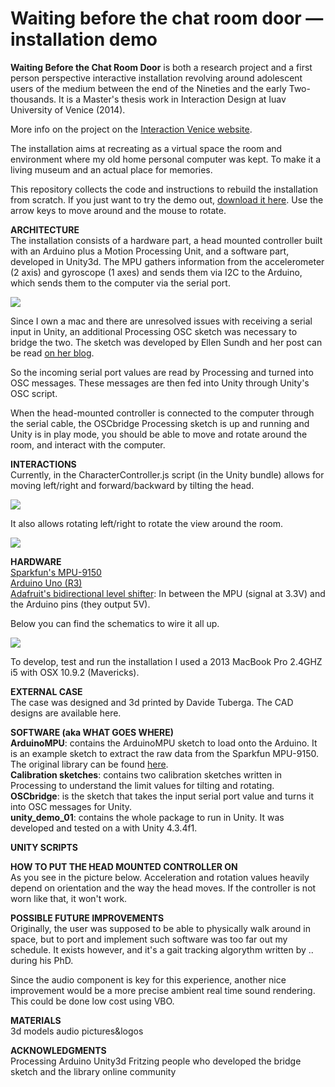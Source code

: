 Waiting before the chat room door — installation demo
========

<strong>Waiting Before the Chat Room Door</strong> is both a research project and a first person perspective interactive installation revolving around adolescent users of the medium between the end of the Nineties and the early Two-thousands. It is a Master's thesis work in Interaction Design at Iuav University of Venice (2014).

More info on the project on the <a href = "http://www.interaction-venice.com/projects/iuav-thesis/projects-2014/waiting-before-the-chat-room-door/" target = "_blank">Interaction Venice website</a>.

The installation aims at recreating as a virtual space the room and environment where my old home personal computer was kept. To make it a living museum and an actual place for memories.

This repository collects the code and instructions to rebuild the installation from scratch. If you just want to try the demo out, <a href = "http://www.ruggerocastagnola.com/docs/waiting_before_the_chat_room_door/waiting_before_the_chat_room_door_demo_test_mode.zip" target = "_blank">download it here</a>. Use the arrow keys to move around and the mouse to rotate.

<strong>ARCHITECTURE</strong><br/>
The installation consists of a hardware part, a head mounted controller built with an Arduino plus a Motion Processing Unit, and a software part, developed in Unity3d. 
The MPU gathers information from the accelerometer (2 axis) and gyroscope (1 axes) and sends them via I2C to the Arduino, which sends them to the computer via the serial port.

<img src = "http://www.ruggerocastagnola.com/docs/waiting_before_the_chat_room_door/hardware_information_flow_scheme.png">

Since I own a mac and there are unresolved issues with receiving a serial input in Unity, an additional Processing OSC sketch was necessary to bridge the two. The sketch was developed by Ellen Sundh and her post can be read <a href = "http://www.sundh.com/blog/2012/05/unity-processing-arduino/" target = "_blank">on her blog</a>. 

So the incoming serial port values are read by Processing and turned into OSC messages. These messages are then fed into Unity through Unity's OSC script. 

When the head-mounted controller is connected to the computer through the serial cable, the OSCbridge Processing sketch is up and running and Unity is in play mode, you should be able to move and rotate around the room, and interact with the computer.

<strong>INTERACTIONS</strong><br/>
Currently, in the CharacterController.js script (in the Unity bundle) allows for moving left/right and forward/backward by tilting the head.

<img src = "http://www.ruggerocastagnola.com/docs/waiting_before_the_chat_room_door/tilting_head_interaction.png">

It also allows rotating left/right to rotate the view around the room.

<img src = "http://www.ruggerocastagnola.com/docs/waiting_before_the_chat_room_door/rotating_head_interaction.png">

<strong>HARDWARE</strong><br/>
<a href = "http://www.sparkfun.com/products/11486" target = "_blank">Sparkfun's MPU-9150</a><br/>
<a href = "http://arduino.cc/en/Main/arduinoBoardUno" target = "_blank">Arduino Uno (R3)</a><br/>
<a href = "http://www.adafruit.com/products/757" target = "_blank">Adafruit's bidirectional level shifter</a>: In between the MPU (signal at 3.3V) and the Arduino pins (they output 5V).<br/>

Below you can find the schematics to wire it all up.

<img src = "http://ruggerocastagnola.com/docs/waiting_before_the_chat_room_door/electronics_fritzing.png">

To develop, test and run the installation I used a 2013 MacBook Pro 2.4GHZ i5 with OSX 10.9.2 (Mavericks).

<strong>EXTERNAL CASE</strong><br/>
The case was designed and 3d printed by Davide Tuberga. The CAD designs are available here.

<strong>SOFTWARE (aka WHAT GOES WHERE)</strong><br/>
<strong>ArduinoMPU</strong>: contains the ArduinoMPU sketch to load onto the Arduino. It is an example sketch to extract the raw data from the Sparkfun MPU-9150. The original library can be found <a href = "http://github.com/sparkfun/MPU-9150_Breakout" target = "_blank">here</a>.<br/>
<strong>Calibration sketches</strong>: contains two calibration sketches written in Processing to understand the limit values for tilting and rotating.<br/>
<strong>OSCbridge</strong>: is the sketch that takes the input serial port value and turns it into OSC messages for Unity.<br/>
<strong>unity_demo_01</strong>: contains the whole package to run in Unity. It was developed and tested on a with Unity 4.3.4f1.

<strong>UNITY SCRIPTS</strong><br/>

<strong>HOW TO PUT THE HEAD MOUNTED CONTROLLER ON</strong><br/>
As you see in the picture below. Acceleration and rotation values heavily depend on orientation and the way the head moves. If the controller is not worn like that, it won't work.

<strong>POSSIBLE FUTURE IMPROVEMENTS</strong><br/>
Originally, the user was supposed to be able to physically walk around in space, but to port and implement such software was too far out my schedule. It exists however, and it's a gait tracking algorythm written by .. during his PhD.

Since the audio component is key for this experience, another nice improvement would be a more precise ambient real time sound rendering. This could be done low cost using VBO.

<strong>MATERIALS</strong><br/>
3d models
audio
pictures&logos

<strong>ACKNOWLEDGMENTS</strong><br/>
Processing
Arduino
Unity3d
Fritzing
people who developed the bridge sketch and the library
online community

